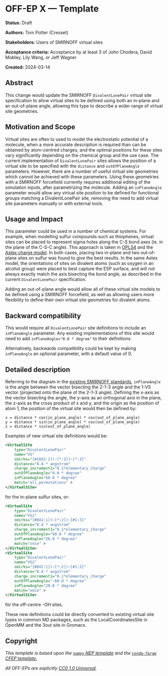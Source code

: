 # OFF-EP X — Template

**Status:** Draft

**Authors:** Tom Potter (Cresset)

**Stakeholders:** Users of SMIRNOFF virtual sites

**Acceptance criteria:** Acceptance by at least 3 of John Chodera, David Mobley, Lily Wang, or Jeff Wagner

**Created:** 2024-03-14

## Abstract

This change would update the SMIRNOFF `DivalentLonePair` virtual site specification to allow virtual sites to be defined using both
an in-plane and an out-of-plane angle, allowing this type to describe a wider range of virtual site geometries.

## Motivation and Scope

Virtual sites are often to used to model the electrostatic potential of a molecule, when a more accurate description is required than 
can be obtained by atom-centred charges, and the optimal positions for these sites vary significantly depending on the
chemical group and the use case.
The current implementation of `DivalentLonePair` sites allows the position of a virtual site to be specified with the `distance` and `outOfPlaneAngle` 
parameters. However, there are a number of useful virtual site geometries which cannot be achieved with these parameters. Using these geometries with a SMIRNOFF forcefield currently
requires additional editing of the simulation inputs, after parametrizing the molecule. Adding an
`inPlaneAngle` parameter would allow any virtual site position to be defined for functional groups matching a DivalentLonePair site, removing the need to add virtual site parameters
manually or with external tools.

## Usage and Impact

This parameter could be used in a number of chemical systems. For example, when modelling sulfur compounds such as thiophenes, virtual sites can be placed to represent sigma holes along the C-S bond axes (ie. in the plane of the C-S-C angle). 
This approach is taken in [OPLS4](https://pubmed.ncbi.nlm.nih.gov/34096718/) and the [Astex charge model](https://pubmed.ncbi.nlm.nih.gov/31553186/). In both cases, placing two in-plane and two out-of-plane sites on sulfur was found to give the best results. In the same Astex model, the orientations of sites on divalent atoms (such as oxygen in an alcohol group) were placed to best capture the ESP surface, and will not always exactly match the axis bisecting the bond angle, as described in the current `DivalentLonePair` specification.

Adding an out-of-plane angle would allow all of these virtual site models to be defined using a SMIRNOFF forcefield, as well as allowing users more flexibility to define their own virtual site geometries for divalent atoms.

## Backward compatibility

This would require all `DivalentLonePair` site definitions to include an `inPlaneAngle` parameter.
Any existing implementations of this site would need to add `inPlaneAngle="0.0 * degree"` to their definitions.

Alternatively, backwards compatibility could be kept by making `inPlaneAngle` an optional parameter, with a default value of 0.

## Detailed description

Referring to the diagram in the [existing SMIRNOFF standards](https://openforcefield.github.io/standards/standards/smirnoff/#virtualsites-virtual-sites-for-off-atom-charges),
`inPlaneAngle` is the angle between the vector bisecting the 2-1-3 angle and the 1-VS vector (projected onto the plane of the 2-1-3 angle). Defining the x-axis as the vector bisecting the angle,
the y-axis as an orthogonal axis in the plane, the z-axis as the cross product of x and y, and the origin as the position of atom 1, the position of the virtual site would then be defined by:
```
x = distance * cos(in_plane_angle) * cos(out_of_plane_angle)
y = distance * sin(in_plane_angle) * cos(out_of_plane_angle)
z = distance * sin(out_of_plane_angle)
```

Examples of new virtual site definitions would be:
```xml
<VirtualSite
    type="DivalentLonePair"
    name="VS"
    smirks="[#16X2:1](~[*:2])~[*:3]"
    distance="0.4 * angstrom"
    charge_increment1="0.1*elementary_charge"
    outOfPlaneAngle="0.0 * degree"
    inPlaneAngle="60.0 * degree"
    match="all_permutations" >
</VirtualSite>
```
for the in-plane sulfur sites, or:
```xml
<VirtualSite
    type="DivalentLonePair"
    name="VS1"
    smirks="[#8X2:1](~[*:2])~[#1:3]"
    distance="0.4 * angstrom"
    charge_increment1="0.1*elementary_charge"
    outOfPlaneAngle="60.0 * degree"
    inPlaneAngle="20.0 * degree"
    match="once" >
</VirtualSite>
<VirtualSite
    type="DivalentLonePair"
    name="VS2"
    smirks="[#8X2:1](~[*:2])~[#1:3]"
    distance="0.4 * angstrom"
    charge_increment1="0.1*elementary_charge"
    outOfPlaneAngle="-60.0 * degree"
    inPlaneAngle="20.0 * degree"
    match="once" >
</VirtualSite>
```
for the off-centre -OH sites. 

These new definitions could be directly converted to existing virtual site types in common MD packages, such as the LocalCoordinatesSite in OpenMM and the 3out site in Gromacs.

## Copyright

*This template is based upon the [``numpy`` NEP template](
https://github.com/numpy/numpy/blob/master/doc/neps/nep-template.rst) and the
[``conda-forge`` CFEP template.](https://github.com/conda-forge/cfep/blob/master/cfep-00.md)*

*All OFF-EPs are explicitly [CC0 1.0 Universal](https://creativecommons.org/publicdomain/zero/1.0/).*
